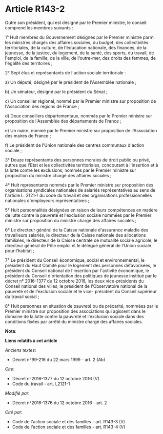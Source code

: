 # Article R143-2

Outre son président, qui est désigné par le Premier ministre, le conseil comprend les membres suivants : 

1° Huit membres du Gouvernement désignés par le Premier ministre parmi les ministres chargés des affaires sociales, du
budget, des collectivités territoriales, de la culture, de l'éducation nationale, des finances, de la jeunesse, de la
justice, du logement, de la santé, des sports, du travail, de l'emploi, de la famille, de la ville, de l'outre-mer, des
droits des femmes, de l'égalité des territoires ; 

2° Sept élus et représentants de l'action sociale territoriale : 

a) Un député, désigné par le président de l'Assemblée nationale ; 

b) Un sénateur, désigné par le président du Sénat ; 

c) Un conseiller régional, nommé par le Premier ministre sur proposition de l'Association des régions de France ; 

d) Deux conseillers départementaux, nommés par le Premier ministre sur proposition de l'Assemblée des départements de
France ; 

e) Un maire, nommé par le Premier ministre sur proposition de l'Association des maires de France ; 

f) Le président de l'Union nationale des centres communaux d'action sociale ; 

3° Douze représentants des personnes morales de droit public ou privé, autres que l'Etat et les collectivités territoriales,
concourant à l'insertion et à la lutte contre les exclusions, nommés par le Premier ministre sur proposition du ministre
chargé des affaires sociales ; 

4° Huit représentants nommés par le Premier ministre sur proposition des organisations syndicales nationales de salariés
représentatives au sens de l'article L. 2121-1 du code du travail et des organisations professionnelles nationales
d'employeurs représentatives ; 

5° Huit personnalités désignées en raison de leurs compétences en matière de lutte contre la pauvreté et l'exclusion sociale
nommées par le Premier ministre sur proposition du ministre chargé des affaires sociales ; 

6° Le directeur général de la Caisse nationale d'assurance maladie des travailleurs salariés, le directeur de la Caisse
nationale des allocations familiales, le directeur de la Caisse centrale de mutualité sociale agricole, le directeur général
de Pôle emploi et le délégué général de l'Union sociale pour l'habitat ; 

7° Le président du Conseil économique, social et environnemental, le président du Haut Comité pour le logement des personnes
défavorisées, le président du Conseil national de l'insertion par l'activité économique, le président du Conseil
d'orientation des politiques de jeunesse institué par le décret n° 2016-1377 du 12 octobre 2016, les deux vice-présidents du
Conseil national des villes, le président de l'Observatoire national de la pauvreté et de l'exclusion sociale et le vice-
président du Conseil supérieur du travail social ; 

8° Huit personnes en situation de pauvreté ou de précarité, nommées par le Premier ministre sur proposition des associations
qui agissent dans le domaine de la lutte contre la pauvreté et l'exclusion sociale dans des conditions fixées par arrêté du
ministre chargé des affaires sociales.

**Nota:**



**Liens relatifs à cet article**

_Anciens textes_:

  - Décret n°99-216 du 22 mars 1999 - art. 2 (Ab)

_Cite_:

  - Décret n°2016-1377 du 12 octobre 2016 (V)
  - Code du travail - art. L2121-1

_Modifié par_:

  - Décret n°2016-1376 du 12 octobre 2016 - art. 2

_Cité par_:

  - Code de l'action sociale et des familles - art. R143-3 (V)
  - Code de l'action sociale et des familles - art. R143-4 (V)
